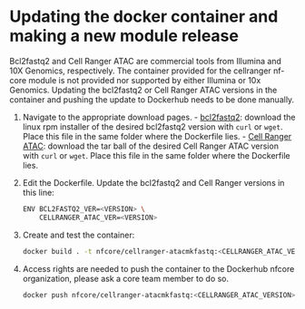 # Updating the docker container and making a new module release

Bcl2fastq2 and Cell Ranger ATAC are commercial tools from Illumina and 10X Genomics, respectively. The container provided for the cellranger nf-core module is not provided nor supported by either Illumina or 10x Genomics. Updating the bcl2fastq2 or Cell Ranger ATAC versions in the container and pushing the update to Dockerhub needs to be done manually.

1. Navigate to the appropriate download pages. - [bcl2fastq2](https://emea.support.illumina.com/sequencing/sequencing_software/bcl2fastq-conversion-software.html): download the linux rpm installer of the desired bcl2fastq2 version with `curl` or `wget`. Place this file in the same folder where the Dockerfile lies. - [Cell Ranger ATAC](https://support.10xgenomics.com/single-cell-atac/software/pipelines/latest/installation): download the tar ball of the desired Cell Ranger ATAC version with `curl` or `wget`. Place this file in the same folder where the Dockerfile lies.

2. Edit the Dockerfile. Update the bcl2fastq2 and Cell Ranger versions in this line:

   ```bash
   ENV BCL2FASTQ2_VER=<VERSION> \
       CELLRANGER_ATAC_VER=<VERSION>
   ```

3. Create and test the container:

   ```bash
   docker build . -t nfcore/cellranger-atacmkfastq:<CELLRANGER_ATAC_VERSION>
   ```

4. Access rights are needed to push the container to the Dockerhub nfcore organization, please ask a core team member to do so.

   ```bash
   docker push nfcore/cellranger-atacmkfastq:<CELLRANGER_ATAC_VERSION>
   ```
